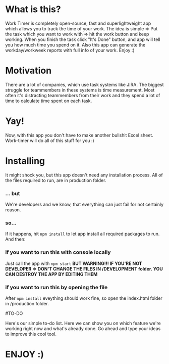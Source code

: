 # What is this?
Work Timer is completely open-source, fast and superlightweight app which allows you to track the time of your work. The idea is simple => Put the task which you want to work with => hit the work button and keep working. When you finish the task click "It's Done" button, and app will tell you how much time you spend on it. Also this app can generate the workday/workweek reports with full info of your work. Enjoy :)   

# Motivation

There are a lot of companies, which use task systems like JIRA. The biggest struggle for teammembers in these systems
is time measurement. Most often it's distracting teammembers from their work and they spend a lot of time to calculate
time spent on each task.   

# Yay!
Now, with this app you don't have to make another bullshit Excel sheet. Work-timer will do all of 
this stuff for you :)

# Installing

It might shock you, but this app doesn't need any installation process. All of the files required to run, are in production folder.

### ... but

We're developers and we know, that everything can just fail for not certainly reason.

### so...

If it happens, hit `npm install` to let app install all required packages to run. 
And then:

### if you want to run this with console locally
Just call the app with `npm start`
**BUT WARNING!!! IF YOU'RE NOT DEVELOPER => DON'T CHANGE THE FILES IN /DEVELOPMENT folder. YOU CAN DESTROY THE APP BY EDITING THEM**


### if you want to run this by opening the file
After `npm install` eveything should work fine, so open the index.html folder in /production folder.

#TO-DO 

Here's our simple to-do list. Here we can show you on which feature we're working right now and what's already done. Go ahead and 
type your ideas to improve this cool tool. 

# ENJOY :)

